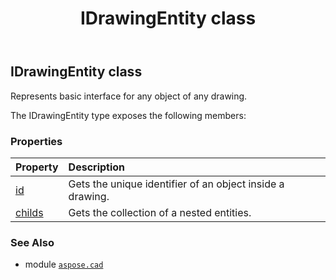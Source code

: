 ﻿---
title: IDrawingEntity class
second_title: Aspose.CAD for Python via .NET API References
description: 
type: docs
weight: 200
url: /python-net/aspose.cad/idrawingentity/
is_root: false
---

## IDrawingEntity class

Represents basic interface for any object of any drawing.



The IDrawingEntity type exposes the following members:

### Properties
| Property | Description |
| :- | :- |
| [id](/cad/python-net/aspose.cad/idrawingentity/id) | Gets the unique identifier of an object inside a drawing. |
| [childs](/cad/python-net/aspose.cad/idrawingentity/childs) | Gets the collection of a nested entities. |



### See Also
* module [`aspose.cad`](..)
